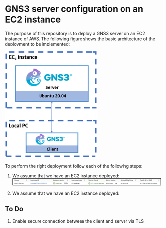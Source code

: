 # GNS3 server configuration on an EC2 instance

The purpose of this repository is to deploy a GNS3 server on an EC2 instance of AWS. The following figure shows the basic architecture of the deployment to be implemented:

<img src="img/client-server.png" alt="drawing" width="300"/>

To perform the right deployment follow each of the following steps:

1. We assume that we have an EC2 instance deployed:
    ![](img/ec2.png)

2. We assume that we have an EC2 instance deployed:



## To Do

1. Enable secure connection between the client and server via TLS